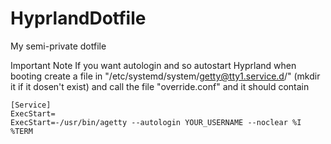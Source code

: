 # HyprlandDotfile
My semi-private dotfile

Important Note
If you want autologin and so autostart Hyprland when booting create a file in "/etc/systemd/system/getty@tty1.service.d/" (mkdir it if it dosen't exist) and call the file "override.conf"
and it should contain

```
[Service]
ExecStart=
ExecStart=-/usr/bin/agetty --autologin YOUR_USERNAME --noclear %I %TERM
```
